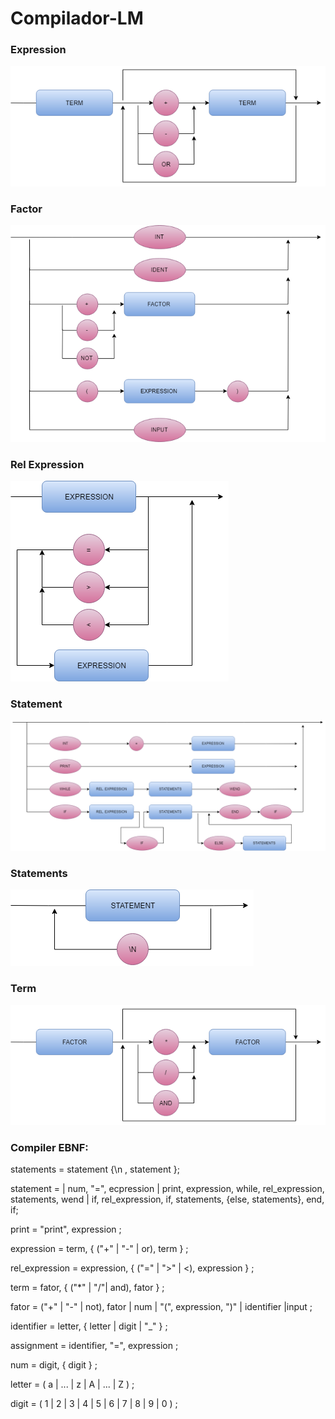 # Compilador-LM

### Expression
![Diagrama](./Imgs/EXPRESSION.png)
<br>

### Factor
![Diagrama2](./Imgs/FACTOR.png)
<br>

### Rel Expression
![Diagrama3](./Imgs/REL_EXPRESSION.png)
<br>

### Statement
![Diagrama4](./Imgs/STATEMENT.png)
<br>

### Statements
![Diagrama5](./Imgs/STATEMENTS.png)
<br>

### Term
![Diagrama6](./Imgs/TERM.png)
<br>

### Compiler EBNF:

statements = statement {\n , statement };

statement =  | num, "=", ecpression | print, expression, while, rel_expression, statements, wend | if, rel_expression, if, statements, {else, statements}, end, if; 

print = "print", expression ;

expression = term, { ("+" | "-" | or), term } ;

rel_expression = expression, { ("=" | ">" | <), expression } ;

term = fator, { ("*" | "/"| and), fator } ;

fator = ("+" | "-" | not), fator | num | "(", expression, ")" | identifier |input ;

identifier = letter, { letter | digit | "_" } ;

assignment = identifier, "=", expression ;

num = digit, { digit } ;

letter = ( a | ... | z | A | ... | Z ) ;

digit = ( 1 | 2 | 3 | 4 | 5 | 6 | 7 | 8 | 9 | 0 ) ;
